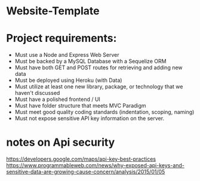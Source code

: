 # Website-Template

# Project requirements:
- Must use a Node and Express Web Server
- Must be backed by a MySQL Database with a Sequelize ORM
- Must have both GET and POST routes for retrieving and adding new data
- Must be deployed using Heroku (with Data)
- Must utilize at least one new library, package, or technology that we haven't discussed
- Must have a polished frontend / UI
- Must have folder structure that meets MVC Paradigm
- Must meet good quality coding standards (indentation, scoping, naming)
- Must not expose sensitive API key information on the server.




# notes on Api security
https://developers.google.com/maps/api-key-best-practices
https://www.programmableweb.com/news/why-exposed-api-keys-and-sensitive-data-are-growing-cause-concern/analysis/2015/01/05